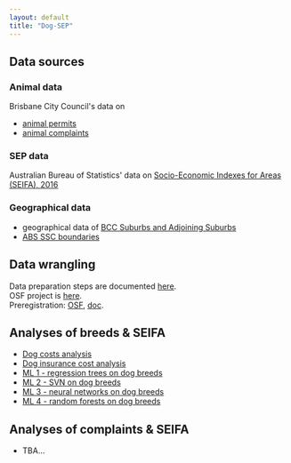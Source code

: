 ```yaml
---
layout: default
title: "Dog-SEP"
---
```


## Data sources

### Animal data 

Brisbane City Council's data on 
- [animal permits](https://www.data.brisbane.qld.gov.au/data/dataset/current-animal-related-permits)  
- [animal complaints](https://www.data.brisbane.qld.gov.au/data/dataset/animal-related-complaints)  

### SEP data 

Australian Bureau of Statistics' data on [Socio-Economic Indexes for Areas (SEIFA), 2016](https://www.abs.gov.au/AUSSTATS/abs@.nsf/DetailsPage/2033.0.55.0012016?OpenDocument)   

### Geographical data 

- geographical data of [BCC Suburbs and Adjoining Suburbs](https://www.data.brisbane.qld.gov.au/data/dataset/suburbs-and-adjoining-suburbs/resource/6fb89462-5ac5-4589-8576-cdca03652bc8)  
- [ABS SSC boundaries](https://www.abs.gov.au/AUSSTATS/abs@.nsf/DetailsPage/1270.0.55.003July%202016?OpenDocument)  

## Data wrangling 

Data preparation steps are documented [here](00_data_prep.html).  
OSF project is [here](https://osf.io/c2gyw/).  
Preregistration: [OSF](https://osf.io/7x4t3), [doc](https://rpanczak.github.io/FUN_BCC-animals/01_preregistration.html).  

## Analyses of breeds & SEIFA

 - [Dog costs analysis](02_dog-cost.html)  
 - [Dog insurance cost analysis](03_dog-insurance.html)  
 - [ML 1 - regression trees on dog breeds](04_reg-tree.html)  
 - [ML 2 - SVN on dog breeds](05_svm.html)  
 - [ML 3 - neural networks on dog breeds](06_nn.html)  
 - [ML 4 - random forests on dog breeds](07_rf.html)  

## Analyses of complaints & SEIFA

  - TBA...  
